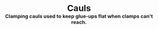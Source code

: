 <!-- 2024-06-26 -->

<h1 align="center">
  Cauls
  <br>
  <sup><sub><sup>Clamping cauls used to keep glue-ups flat when clamps can&#39;t reach.<sup></sub>
</h1>
